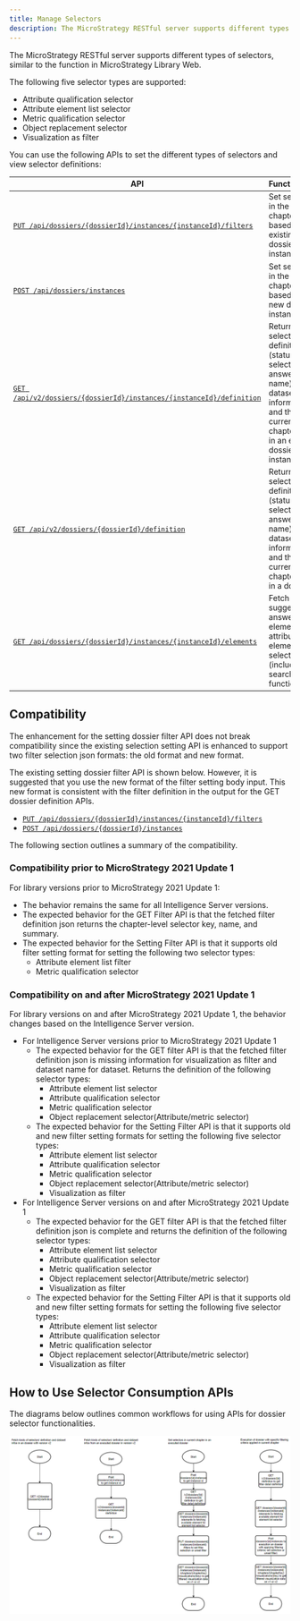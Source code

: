```yaml
---
title: Manage Selectors
description: The MicroStrategy RESTful server supports different types of selectors, similar to the function in MicroStrategy Library Web.
---
```


The MicroStrategy RESTful server supports different types of selectors, similar to the function in MicroStrategy Library Web.

The following five selector types are supported:

- Attribute qualification selector
- Attribute element list selector
- Metric qualification selector
- Object replacement selector
- Visualization as filter

You can use the following APIs to set the different types of selectors and view selector definitions:

| API                                                                                                                                                                                                    | Functionality                                                                                                                                     |
| ------------------------------------------------------------------------------------------------------------------------------------------------------------------------------------------------------ | ------------------------------------------------------------------------------------------------------------------------------------------------- |
| [`PUT /api/dossiers/{dossierId}/instances/{instanceId}/filters`](https://demo.microstrategy.com/MicroStrategyLibrary/api-docs/index.html#/Dossiers%20and%20Documents/setFilters)                       | Set selectors in the current chapter based on an existing dossier instance                                                                        |
| [`POST /api/dossiers/instances`](https://demo.microstrategy.com/MicroStrategyLibrary/api-docs/index.html?visibility=all#/Dossiers%20and%20Documents/createDossierInstance_1)                           | Set selectors in the current chapter based on a new dossier instance                                                                              |
| [`GET /api/v2/dossiers/{dossierId}/instances/{instanceId}/definition`](https://demo.microstrategy.com/MicroStrategyLibrary/api-docs/index.html#/Dossiers%20and%20Documents/getVisualizationList_2)     | Return selector definition (status, selected answer, key, name), dataset information, and the current chapter key in an existing dossier instance |
| [`GET /api/v2/dossiers/{dossierId}/definition`](https://demo.microstrategy.com/MicroStrategyLibrary/api-docs/index.html#/Dossiers%20and%20Documents/getVisualizationList_1)                            | Return selectors definition (status, selected answer, key, name), dataset information, and the current chapter key in a dossier                   |
| [`GET /api/dossiers/{dossierId}/instances/{instanceId}/elements`](https://demo.microstrategy.com/MicroStrategyLibrary/api-docs/index.html#/Dossiers%20and%20Documents/getDossierDatasetFilterElements) | Fetch suggested answers or elements for attribute elements selector (include search box functionality)                                            |

## Compatibility

The enhancement for the setting dossier filter API does not break compatibility since the existing selection setting API is enhanced to support two filter selection json formats: the old format and new format.

The existing setting dossier filter API is shown below. However, it is suggested that you use the new format of the filter setting body input. This new format is consistent with the filter definition in the output for the GET dossier definition APIs.

- [`PUT /api/dossiers/{dossierId}/instances/{instanceId}/filters`](https://demo.microstrategy.com/MicroStrategyLibrary/api-docs/index.html#/Dossiers%20and%20Documents/setFilters)
- [`POST /api/dossiers/{dossierId}/instances`](https://demo.microstrategy.com/MicroStrategyLibrary/api-docs/index.html?visibility=all#/Dossiers%20and%20Documents/createDossierInstance_2)

The following section outlines a summary of the compatibility.

### Compatibility prior to MicroStrategy 2021 Update 1

For library versions prior to MicroStrategy 2021 Update 1:

- The behavior remains the same for all Intelligence Server versions.
- The expected behavior for the GET Filter API is that the fetched filter definition json returns the chapter-level selector key, name, and summary.
- The expected behavior for the Setting Filter API is that it supports old filter setting format for setting the following two selector types:
  - Attribute element list filter
  - Metric qualification selector

### Compatibility on and after MicroStrategy 2021 Update 1

For library versions on and after MicroStrategy 2021 Update 1, the behavior changes based on the Intelligence Server version.

- For Intelligence Server versions prior to MicroStrategy 2021 Update 1
  - The expected behavior for the GET filter API is that the fetched filter definition json is missing information for visualization as filter and dataset name for dataset. Returns the definition of the following selector types:
    - Attribute element list selector
    - Attribute qualification selector
    - Metric qualification selector
    - Object replacement selector(Attribute/metric selector)
  - The expected behavior for the Setting Filter API is that it supports old and new filter setting formats for setting the following five selector types:
    - Attribute element list selector
    - Attribute qualification selector
    - Metric qualification selector
    - Object replacement selector(Attribute/metric selector)
    - Visualization as filter
- For Intelligence Server versions on and after MicroStrategy 2021 Update 1
  - The expected behavior for the GET filter API is that the fetched filter definition json is complete and returns the definition of the following selector types:
    - Attribute element list selector
    - Attribute qualification selector
    - Metric qualification selector
    - Object replacement selector(Attribute/metric selector)
    - Visualization as filter
  - The expected behavior for the Setting Filter API is that it supports old and new filter setting formats for setting the following five selector types:
    - Attribute element list selector
    - Attribute qualification selector
    - Metric qualification selector
    - Object replacement selector(Attribute/metric selector)
    - Visualization as filter

## How to Use Selector Consumption APIs

The diagrams below outlines common workflows for using APIs for dossier selector functionalities.

![Selector Workflow Diagram](../../images/selector_workflow_diagram.png)
